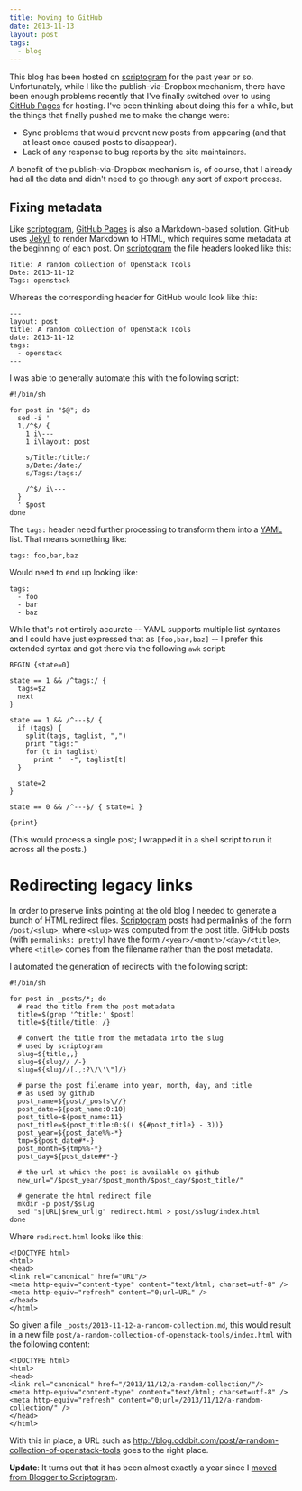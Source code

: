 ```yaml
---
title: Moving to GitHub
date: 2013-11-13
layout: post
tags:
  - blog
---
```


This blog has been hosted on [scriptogram][] for the past year or so.
Unfortunately, while I like the publish-via-Dropbox mechanism, there
have been enough problems recently that I've finally switched over to
using [GitHub Pages][] for hosting.  I've been thinking about doing
this for a while, but the things that finally pushed me to make the
change were:

- Sync problems that would prevent new posts from appearing (and that
  at least once caused posts to disappear).
- Lack of any response to bug reports by the site maintainers.

A benefit of the publish-via-Dropbox mechanism is, of course, that I
already had all the data and didn't need to go through any sort of
export process.

## Fixing metadata

Like [scriptogram][], [GitHub Pages][] is also a Markdown-based
solution.  GitHub uses [Jekyll][] to render Markdown to HTML, which
requires some metadata at the beginning of each post.  On
[scriptogram][] the file headers looked like this:

    Title: A random collection of OpenStack Tools
    Date: 2013-11-12
    Tags: openstack

Whereas the corresponding header for GitHub would look like this:

    ---
    layout: post
    title: A random collection of OpenStack Tools
    date: 2013-11-12
    tags:
      - openstack
    ---

I was able to generally automate this with the following script:

    #!/bin/sh

    for post in "$@"; do
      sed -i '
      1,/^$/ {
        1 i\---
        1 i\layout: post

        s/Title:/title:/
        s/Date:/date:/
        s/Tags:/tags:/

        /^$/ i\---
      }
      ' $post
    done

The `tags:` header need further processing to transform them into a
[YAML][] list.  That means something like:

    tags: foo,bar,baz

Would need to end up looking like:

    tags:
      - foo
      - bar
      - baz

While that's not entirely accurate -- YAML supports multiple list
syntaxes and I could have just expressed that as `[foo,bar,baz]` --  I
prefer this extended syntax and got there via the following `awk`
script:

    BEGIN {state=0}

    state == 1 && /^tags:/ {
      tags=$2
      next
    }

    state == 1 && /^---$/ {
      if (tags) {
        split(tags, taglist, ",")
        print "tags:"
        for (t in taglist)
          print "  -", taglist[t]
      }

      state=2
    }

    state == 0 && /^---$/ { state=1 }

    {print}

(This would process a single post; I wrapped it in a shell script to
run it across all the posts.)

# Redirecting legacy links

In order to preserve links pointing at the old blog I needed to generate
a bunch of HTML redirect files.  [Scriptogram][] posts had permalinks
of the form `/post/<slug>`, where `<slug>` was computed from the post
title.  GitHub posts (with `permalinks: pretty`) have the form
`/<year>/<month>/<day>/<title>`, where `<title>` comes from the
filename rather than the post metadata.

I automated the generation of redirects with the following script:

    #!/bin/sh

    for post in _posts/*; do
      # read the title from the post metadata
      title=$(grep '^title:' $post)
      title=${title/title: /}

      # convert the title from the metadata into the slug
      # used by scriptogram
      slug=${title,,}
      slug=${slug// /-}
      slug=${slug//[.,:?\/\'\"]/}

      # parse the post filename into year, month, day, and title
      # as used by github
      post_name=${post/_posts\//}
      post_date=${post_name:0:10}
      post_title=${post_name:11}
      post_title=${post_title:0:$(( ${#post_title} - 3))}
      post_year=${post_date%%-*}
      tmp=${post_date#*-}
      post_month=${tmp%%-*}
      post_day=${post_date##*-}

      # the url at which the post is available on github
      new_url="/$post_year/$post_month/$post_day/$post_title/"
      
      # generate the html redirect file
      mkdir -p post/$slug
      sed "s|URL|$new_url|g" redirect.html > post/$slug/index.html
    done

Where `redirect.html` looks like this:

    <!DOCTYPE html>
    <html>
    <head>
    <link rel="canonical" href="URL"/>
    <meta http-equiv="content-type" content="text/html; charset=utf-8" />
    <meta http-equiv="refresh" content="0;url=URL" />
    </head>
    </html>

So given a file `_posts/2013-11-12-a-random-collection.md`, this would
result in a new file
`post/a-random-collection-of-openstack-tools/index.html` with the
following content:

    <!DOCTYPE html>
    <html>
    <head>
    <link rel="canonical" href="/2013/11/12/a-random-collection/"/>
    <meta http-equiv="content-type" content="text/html; charset=utf-8" />
    <meta http-equiv="refresh" content="0;url=/2013/11/12/a-random-collection/" />
    </head>
    </html>

With this in place, a URL such as <http://blog.oddbit.com/post/a-random-collection-of-openstack-tools> goes to the right place.

**Update**: It turns out that it has been almost exactly a year since
I [moved from Blogger to Scriptogram][lastmigrate].

[scriptogram]: http://scriptogr.am/
[github pages]: http://pages.github.com/
[jekyll]: http://jekyllrb.com/
[yaml]: http://en.wikipedia.org/wiki/YAML
[lastmigrate]: http://blog.oddbit.com/2012/11/06/moving-from-blogger/

